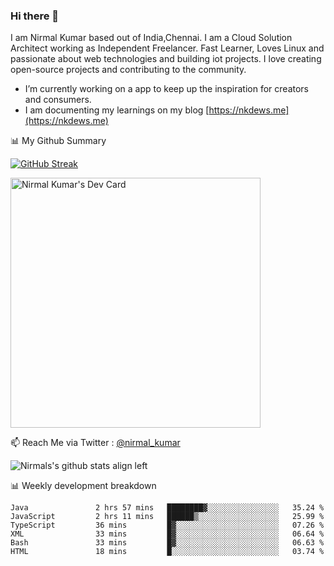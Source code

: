 ### Hi there 👋

 I am Nirmal Kumar based out of India,Chennai. I am a Cloud Solution Architect working as Independent Freelancer. Fast Learner, Loves Linux and passionate about web technologies and building iot projects. I love creating open-source projects and contributing to the community.

- I’m currently working on a app to keep up the inspiration for creators and consumers.
- I am documenting my learnings on my blog [https://nkdews.me](https://nkdews.me)


📊 My Github Summary

[![GitHub Streak](https://github-readme-streak-stats.herokuapp.com?user=nk-gears&theme=dark&hide_border=true&date_format=M%20j%5B%2C%20Y%5D)](https://git.io/streak-stats)

<a href="https://app.daily.dev/nirmal_kumar"><img src="https://api.daily.dev/devcards/a16cfcf02d384b16b41de71ce4d1d811.png?r=8ve" width="400" alt="Nirmal Kumar's Dev Card"/></a>

📫 Reach Me via  Twitter : [@nirmal_kumar](https://twitter.com/nirmal_kumar)

![Nirmals's github stats align left](https://github-readme-stats.vercel.app/api?username=nk-gears&show_icons=true)


📊 Weekly development breakdown

<!--START_SECTION:waka-->

```text
Java               2 hrs 57 mins   ████████▓░░░░░░░░░░░░░░░░   35.24 %
JavaScript         2 hrs 11 mins   ██████▒░░░░░░░░░░░░░░░░░░   25.99 %
TypeScript         36 mins         █▓░░░░░░░░░░░░░░░░░░░░░░░   07.26 %
XML                33 mins         █▓░░░░░░░░░░░░░░░░░░░░░░░   06.64 %
Bash               33 mins         █▓░░░░░░░░░░░░░░░░░░░░░░░   06.63 %
HTML               18 mins         █░░░░░░░░░░░░░░░░░░░░░░░░   03.74 %
```

<!--END_SECTION:waka-->


